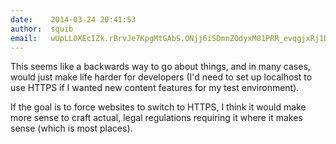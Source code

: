 ```yaml
---
date:    2014-03-24 20:41:53
author:  squib
email:   wUpLL0XEcIZk.rBrvJe7KpgMtGAbS.ONjj6iSDmnZOdyxM01PRR_evqgjxRj1DWKHlaRA=
---
```


This seems like a backwards way to go about things, and in many cases,
would just make life harder for developers (I'd need to set up
localhost to use HTTPS if I wanted new content features for my test
environment).

If the goal is to force websites to switch to HTTPS, I think it would
make more sense to craft actual, legal regulations requiring it where
it makes sense (which is most places).
